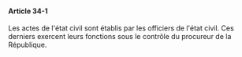 #### Article 34-1

Les actes de l'état civil sont établis par les officiers de l'état civil. Ces derniers exercent leurs fonctions sous le contrôle du procureur de la République.


